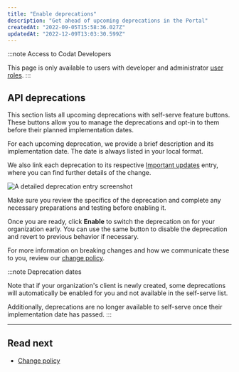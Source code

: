 ```yaml
---
title: "Enable deprecations"
description: "Get ahead of upcoming deprecations in the Portal"
createdAt: "2022-09-05T15:58:36.027Z"
updatedAt: "2022-12-09T13:03:30.599Z"
---
```


:::note Access to Codat Developers

This page is only available to users with developer and administrator [user roles](/other/user-management/user-roles).
:::

## API deprecations

This section lists all upcoming deprecations with self-serve feature buttons. These buttons allow you to manage the deprecations and opt-in to them before their planned implementation dates.

For each upcoming deprecation, we provide a brief description and its implementation date. The date is always listed in your local format.

We also link each deprecation to its respective [Important updates](/updates) entry, where you can find further details of the change.

<img
  src="/img/old/3851067-deprecation.PNG"
  alt="A detailed deprecation entry screenshot"
/>

Make sure you review the specifics of the deprecation and complete any necessary preparations and testing before enabling it.

Once you are ready, click **Enable** to switch the deprecation on for your organization early. You can use the same button to disable the deprecation and revert to previous behavior if necessary.

For more information on breaking changes and how we communicate these to you, review our [change policy](/introduction/change-policy).

:::note Deprecation dates

Note that if your organization's client is newly created, some deprecations will automatically be enabled for you and not available in the self-serve list.

Additionally, deprecations are no longer available to self-serve once their implementation date has passed.
:::

---

## Read next

- [Change policy](/introduction/change-policy)

